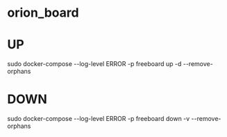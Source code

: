 # orion_board

# UP

sudo docker-compose --log-level ERROR -p freeboard up -d --remove-orphans

# DOWN

sudo docker-compose --log-level ERROR -p freeboard down -v --remove-orphans


